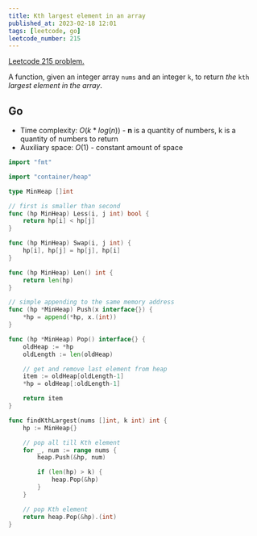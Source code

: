 ```yaml
---
title: Kth largest element in an array
published_at: 2023-02-18 12:01
tags: [leetcode, go]
leetcode_number: 215
---
```


[Leetcode 215 problem.](https://leetcode.com/problems/kth-largest-element-in-an-array/)

A function, given an integer array `nums` and an integer `k`, to return _the_
`kth` _largest element in the array_.

## Go

- Time complexity: $O(k*log(n))$ - **n** is a quantity of numbers, k is a
  quantity of numbers to return
- Auxiliary space: $O(1)$ - constant amount of space

```go
import "fmt"

import "container/heap"

type MinHeap []int

// first is smaller than second
func (hp MinHeap) Less(i, j int) bool {
    return hp[i] < hp[j]
}

func (hp MinHeap) Swap(i, j int) {
    hp[i], hp[j] = hp[j], hp[i]
}

func (hp MinHeap) Len() int {
    return len(hp)
}

// simple appending to the same memory address
func (hp *MinHeap) Push(x interface{}) {
    *hp = append(*hp, x.(int))
}

func (hp *MinHeap) Pop() interface{} {
    oldHeap := *hp
    oldLength := len(oldHeap)

    // get and remove last element from heap
    item := oldHeap[oldLength-1]
    *hp = oldHeap[:oldLength-1]

    return item
}

func findKthLargest(nums []int, k int) int {
    hp := MinHeap{}

    // pop all till Kth element
    for _, num := range nums {
        heap.Push(&hp, num)

        if (len(hp) > k) {
            heap.Pop(&hp)
        }
    }

    // pop Kth element
    return heap.Pop(&hp).(int)
}
```
